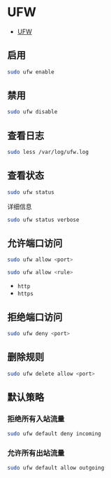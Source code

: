 # UFW

- [UFW](https://help.ubuntu.com/community/UFW)

## 启用

```bash
sudo ufw enable
```

## 禁用

```bash
sudo ufw disable
```

## 查看日志

```bash
sudo less /var/log/ufw.log
```

## 查看状态

```bash
sudo ufw status
```

详细信息

```bash
sudo ufw status verbose
```

## 允许端口访问

```bash
sudo ufw allow <port>
```

```bash
sudo ufw allow <rule>
```

- `http`
- `https`

## 拒绝端口访问

```bash
sudo ufw deny <port>
```

## 删除规则

```bash
sudo ufw delete allow <port>
```

## 默认策略

### 拒绝所有入站流量

```bash
sudo ufw default deny incoming
```

### 允许所有出站流量

```bash
sudo ufw default allow outgoing
```
